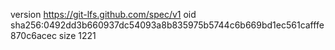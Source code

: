 version https://git-lfs.github.com/spec/v1
oid sha256:0492dd3b660937dc54093a8b835975b5744c6b669bd1ec561cafffe870c6acec
size 1221
